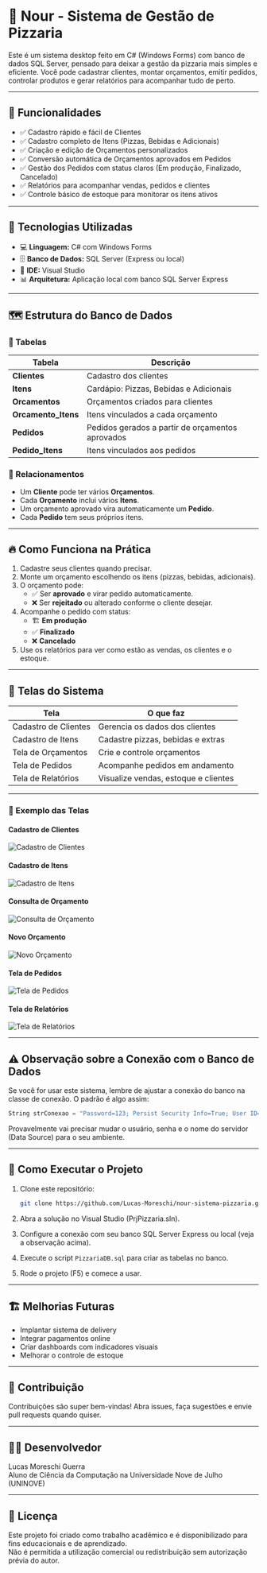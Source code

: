 # 🍕 Nour - Sistema de Gestão de Pizzaria

Este é um sistema desktop feito em C# (Windows Forms) com banco de dados SQL Server, pensado para deixar a gestão da pizzaria mais simples e eficiente. Você pode cadastrar clientes, montar orçamentos, emitir pedidos, controlar produtos e gerar relatórios para acompanhar tudo de perto.

---

## 📌 Funcionalidades

- ✅ Cadastro rápido e fácil de Clientes  
- ✅ Cadastro completo de Itens (Pizzas, Bebidas e Adicionais)  
- ✅ Criação e edição de Orçamentos personalizados  
- ✅ Conversão automática de Orçamentos aprovados em Pedidos  
- ✅ Gestão dos Pedidos com status claros (Em produção, Finalizado, Cancelado)  
- ✅ Relatórios para acompanhar vendas, pedidos e clientes  
- ✅ Controle básico de estoque para monitorar os itens ativos

---

## 🧠 Tecnologias Utilizadas

- 💻 **Linguagem:** C# com Windows Forms  
- 🗄️ **Banco de Dados:** SQL Server (Express ou local)  
- 🔧 **IDE:** Visual Studio  
- 📊 **Arquitetura:** Aplicação local com banco SQL Server Express

---

## 🗺️ Estrutura do Banco de Dados

### 🔗 Tabelas

| Tabela              | Descrição                                       |
|---------------------|------------------------------------------------|
| **Clientes**        | Cadastro dos clientes                           |
| **Itens**           | Cardápio: Pizzas, Bebidas e Adicionais         |
| **Orcamentos**      | Orçamentos criados para clientes                |
| **Orcamento_Itens** | Itens vinculados a cada orçamento               |
| **Pedidos**         | Pedidos gerados a partir de orçamentos aprovados|
| **Pedido_Itens**    | Itens vinculados aos pedidos                     |

### 🔗 Relacionamentos

- Um **Cliente** pode ter vários **Orçamentos**.  
- Cada **Orçamento** inclui vários **Itens**.  
- Um orçamento aprovado vira automaticamente um **Pedido**.  
- Cada **Pedido** tem seus próprios itens.

---

## 🔥 Como Funciona na Prática

1. Cadastre seus clientes quando precisar.  
2. Monte um orçamento escolhendo os itens (pizzas, bebidas, adicionais).  
3. O orçamento pode:  
   - ✅ Ser **aprovado** e virar pedido automaticamente.  
   - ❌ Ser **rejeitado** ou alterado conforme o cliente desejar.  
4. Acompanhe o pedido com status:  
   - 🏗️ **Em produção**  
   - ✅ **Finalizado**  
   - ❌ **Cancelado**  
5. Use os relatórios para ver como estão as vendas, os clientes e o estoque.

---

## 📸 Telas do Sistema

| Tela                   | O que faz                          |
|------------------------|----------------------------------|
| Cadastro de Clientes    | Gerencia os dados dos clientes   |
| Cadastro de Itens       | Cadastre pizzas, bebidas e extras|
| Tela de Orçamentos      | Crie e controle orçamentos       |
| Tela de Pedidos         | Acompanhe pedidos em andamento   |
| Tela de Relatórios      | Visualize vendas, estoque e clientes |

---

### 📸 Exemplo das Telas

#### Cadastro de Clientes  
![Cadastro de Clientes](screenshots/cadastroClientes.png)

#### Cadastro de Itens  
![Cadastro de Itens](screenshots/cadastroItens.png)

#### Consulta de Orçamento  
![Consulta de Orçamento](screenshots/consultaOrcamento.png)

#### Novo Orçamento  
![Novo Orçamento](screenshots/novoOrcamento.png)

#### Tela de Pedidos  
![Tela de Pedidos](screenshots/pedidos.png)

#### Tela de Relatórios  
![Tela de Relatórios](screenshots/relatorios.png)

---

## ⚠️ Observação sobre a Conexão com o Banco de Dados

Se você for usar este sistema, lembre de ajustar a conexão do banco na classe de conexão. O padrão é algo assim:

```csharp
String strConexao = "Password=123; Persist Security Info=True; User ID=sa; Initial Catalog=PizzariaDB; Data Source=" + Environment.MachineName;
```


Provavelmente vai precisar mudar o usuário, senha e o nome do servidor (Data Source) para o seu ambiente.

---

## 🏁 Como Executar o Projeto

1. Clone este repositório:

    ```bash
    git clone https://github.com/Lucas-Moreschi/nour-sistema-pizzaria.git
    ```

2. Abra a solução no Visual Studio (PrjPizzaria.sln).  
3. Configure a conexão com seu banco SQL Server Express ou local (veja a observação acima).  
4. Execute o script `PizzariaDB.sql` para criar as tabelas no banco.  
5. Rode o projeto (F5) e comece a usar.

---

## 🏗️ Melhorias Futuras

- Implantar sistema de delivery  
- Integrar pagamentos online  
- Criar dashboards com indicadores visuais  
- Melhorar o controle de estoque

---

## 🤝 Contribuição

Contribuições são super bem-vindas! Abra issues, faça sugestões e envie pull requests quando quiser.

---

## 🧑‍💻 Desenvolvedor

Lucas Moreschi Guerra  
Aluno de Ciência da Computação na Universidade Nove de Julho (UNINOVE)

---

## 📜 Licença

Este projeto foi criado como trabalho acadêmico e é disponibilizado para fins educacionais e de aprendizado.  
Não é permitida a utilização comercial ou redistribuição sem autorização prévia do autor.


